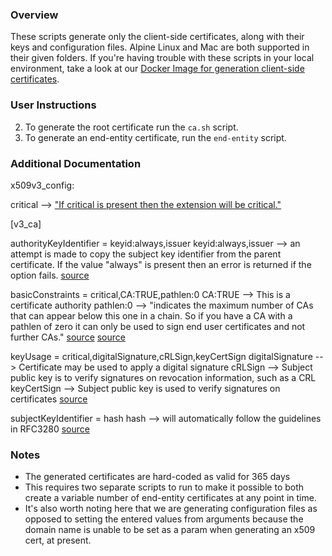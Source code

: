 ### Overview

These scripts generate only the client-side certificates, along with their keys and configuration files. Alpine Linux and Mac are both supported in their given folders. If you're having trouble with these scripts in your local environment, take a look at our [Docker Image for generation client-side certificates](https://hub.docker.com/r/temporalio/client-certificate-generation). 

### User Instructions 

2. To generate the root certificate run the `ca.sh` script.
3. To generate an end-entity certificate, run the `end-entity` script.

### Additional Documentation 

x509v3_config:

critical --> ["If critical is present then the extension will be critical."][1]

[v3_ca]

authorityKeyIdentifier = keyid:always,issuer
keyid:always,issuer --> an attempt is made to copy the subject key identifier from the parent certificate. If the value "always" is present then an error is returned if the option fails.
[source][1]

basicConstraints = critical,CA:TRUE,pathlen:0
CA:TRUE --> This is a certificate authority 
pathlen:0 --> "indicates the maximum number of CAs that can appear below this one in a chain. So if you have a CA with a pathlen of zero it can only be used to sign end user certificates and not further CAs."
[source][1]
[source](https://stackoverflow.com/questions/6616470/certificates-basic-constraints-path-length/6617814#6617814)

keyUsage = critical,digitalSignature,cRLSign,keyCertSign
digitalSignature --> Certificate may be used to apply a digital signature
cRLSign --> Subject public key is to verify signatures on revocation information, such as a CRL
keyCertSign --> Subject public key is used to verify signatures on certificates
[source](https://superuser.com/questions/738612/openssl-ca-keyusage-extension)

subjectKeyIdentifier = hash
hash --> will automatically follow the guidelines in RFC3280
[source][1]

### Notes
- The generated certificates are hard-coded as valid for 365 days
- This requires two separate scripts to run to make it possible to both create a variable number of end-entity certificates at any point in time. 
- It's also worth noting here that we are generating configuration files as opposed to setting the entered values from arguments because the domain name is unable to be set as a param when generating an x509 cert, at present. 

[1]: https://www.openssl.org/docs/man1.1.1/man5/x509v3_config.html